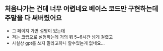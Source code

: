 ## 처음나가는 건데 너무 어렵네요 베이스 코드만 구현하는데 주말을 다 써버렸어요
- 그 페이지 가면 설명이 있는데
- 저는 코랩으로 실행하는데 거의 뭐 5~6시간 넘게 걸렸고
- 사실상 gpt를 쓰지 말라고하니 할수있는게 없네요...
